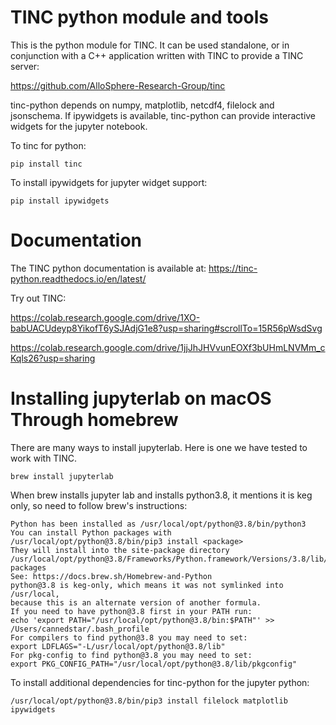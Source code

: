 # TINC python module and tools

This is the python module for TINC. It can be used standalone, or in conjunction with a C++ application written with TINC to provide a TINC server:

https://github.com/AlloSphere-Research-Group/tinc

tinc-python depends on numpy, matplotlib, netcdf4, filelock and jsonschema. If ipywidgets is available, tinc-python can provide interactive widgets for the jupyter notebook.

To tinc for python:
```
pip install tinc
```

To install ipywidgets for jupyter widget support:
```
pip install ipywidgets
```
# Documentation

The TINC python documentation is available at: https://tinc-python.readthedocs.io/en/latest/

Try out TINC:

https://colab.research.google.com/drive/1XO-babUACUdeyp8YikofT6ySJAdjG1e8?usp=sharing#scrollTo=15R56pWsdSvg

https://colab.research.google.com/drive/1jjJhJHVvunEOXf3bUHmLNVMm_cKqls26?usp=sharing 

# Installing jupyterlab on macOS Through homebrew
There are many ways to install jupyterlab. Here is one we have tested to work with TINC.
```
brew install jupyterlab
```

When brew installs jupyter lab and installs python3.8, it mentions it is keg only, so need to follow brew's instructions:
```
Python has been installed as /usr/local/opt/python@3.8/bin/python3
You can install Python packages with /usr/local/opt/python@3.8/bin/pip3 install <package>
They will install into the site-package directory
/usr/local/opt/python@3.8/Frameworks/Python.framework/Versions/3.8/lib/python3.8/site-packages
See: https://docs.brew.sh/Homebrew-and-Python
python@3.8 is keg-only, which means it was not symlinked into /usr/local,
because this is an alternate version of another formula.
If you need to have python@3.8 first in your PATH run:
echo 'export PATH="/usr/local/opt/python@3.8/bin:$PATH"' >> /Users/cannedstar/.bash_profile
For compilers to find python@3.8 you may need to set:
export LDFLAGS="-L/usr/local/opt/python@3.8/lib"
For pkg-config to find python@3.8 you may need to set:
export PKG_CONFIG_PATH="/usr/local/opt/python@3.8/lib/pkgconfig"
```

To install additional dependencies for tinc-python for the jupyter python:
```
/usr/local/opt/python@3.8/bin/pip3 install filelock matplotlib ipywidgets
```
